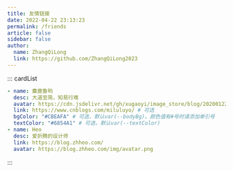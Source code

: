 ```yaml
---
title: 友情链接
date: 2022-04-22 23:13:23
permalink: /friends
article: false
sidebar: false
author:
  name: ZhangQiLong
  link: https://github.com/ZhangQiLong2023
---
```


<!--
普通卡片列表容器，可用于友情链接、项目推荐、古诗词展示等。
cardList 后面可跟随一个数字表示每行最多显示多少个，选值范围1~4，默认3。在小屏时会根据屏幕宽度减少每行显示数量。
-->

::: cardList

```yaml
- name: 麋鹿鲁哟
  desc: 大道至简，知易行难
  avatar: https://cdn.jsdelivr.net/gh/xugaoyi/image_store/blog/20200122153807.jpg # 可选
  link: https://www.cnblogs.com/miluluyo/ # 可选
  bgColor: "#CBEAFA" # 可选，默认var(--bodyBg)。颜色值有#号时请添加单引号
  textColor: "#6854A1" # 可选，默认var(--textColor)
- name: Heo
  desc: 爱折腾的设计师
  link: https://blog.zhheo.com/
  avatar: https://blog.zhheo.com/img/avatar.png
```

:::
